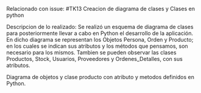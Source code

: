Relacionado con issue: #TK13 Creacion de diagrama de clases y Clases en python

Descripcion de lo realizado: Se realizó un esquema de diagrama de clases para posteriormente llevar a cabo en Python el desarrollo de la aplicación. En dicho diagrama se representan los Objetos Persona, Orden y Producto; en los cuales se indican sus atributos y los métodos que pensamos, son necesario para los mismos. Tambien se pueden observar las clases Productos, Stock, Usuarios, Proveedores y Ordenes_Detalles, con sus atributos.

Diagrama de objetos y clase producto con atributo y metodos definidos en Python.




